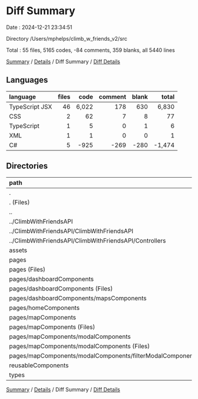 # Diff Summary

Date : 2024-12-21 23:34:51

Directory /Users/mphelps/climb_w_friends_v2/src

Total : 55 files,  5165 codes, -84 comments, 359 blanks, all 5440 lines

[Summary](results.md) / [Details](details.md) / Diff Summary / [Diff Details](diff-details.md)

## Languages
| language | files | code | comment | blank | total |
| :--- | ---: | ---: | ---: | ---: | ---: |
| TypeScript JSX | 46 | 6,022 | 178 | 630 | 6,830 |
| CSS | 2 | 62 | 7 | 8 | 77 |
| TypeScript | 1 | 5 | 0 | 1 | 6 |
| XML | 1 | 1 | 0 | 0 | 1 |
| C# | 5 | -925 | -269 | -280 | -1,474 |

## Directories
| path | files | code | comment | blank | total |
| :--- | ---: | ---: | ---: | ---: | ---: |
| . | 55 | 5,165 | -84 | 359 | 5,440 |
| . (Files) | 4 | 119 | 7 | 22 | 148 |
| .. | 5 | -925 | -269 | -280 | -1,474 |
| ../ClimbWithFriendsAPI | 5 | -925 | -269 | -280 | -1,474 |
| ../ClimbWithFriendsAPI/ClimbWithFriendsAPI | 5 | -925 | -269 | -280 | -1,474 |
| ../ClimbWithFriendsAPI/ClimbWithFriendsAPI/Controllers | 5 | -925 | -269 | -280 | -1,474 |
| assets | 1 | 1 | 0 | 0 | 1 |
| pages | 29 | 4,601 | 167 | 484 | 5,252 |
| pages (Files) | 4 | 441 | 34 | 82 | 557 |
| pages/dashboardComponents | 6 | 1,229 | 24 | 85 | 1,338 |
| pages/dashboardComponents (Files) | 4 | 830 | 23 | 55 | 908 |
| pages/dashboardComponents/mapsComponents | 2 | 399 | 1 | 30 | 430 |
| pages/homeComponents | 1 | 40 | 0 | 4 | 44 |
| pages/mapComponents | 18 | 2,891 | 109 | 313 | 3,313 |
| pages/mapComponents (Files) | 10 | 1,681 | 85 | 170 | 1,936 |
| pages/mapComponents/modalComponents | 8 | 1,210 | 24 | 143 | 1,377 |
| pages/mapComponents/modalComponents (Files) | 7 | 1,140 | 24 | 137 | 1,301 |
| pages/mapComponents/modalComponents/filterModalComponents.tsx | 1 | 70 | 0 | 6 | 76 |
| reusableComponents | 14 | 1,269 | 11 | 114 | 1,394 |
| types | 2 | 100 | 0 | 19 | 119 |

[Summary](results.md) / [Details](details.md) / Diff Summary / [Diff Details](diff-details.md)